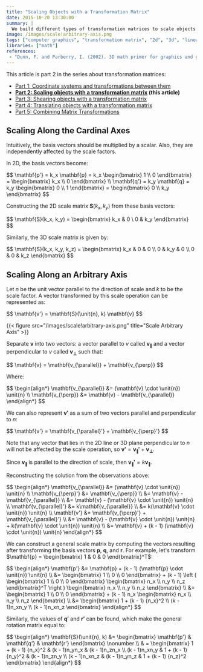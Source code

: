 ```yaml
---
title: "Scaling Objects with a Transformation Matrix"
date: 2015-10-20 13:30:00
summary: |
  We build different types of transformation matrices to scale objects along cardinal axes and arbitrary axes in 2D and 3D with matrix multiplication!
image: /images/scale!arbitrary-axis.png
tags: ["computer graphics", "transformation matrix", "2d", "3d", "linear algebra", "scaling"]
libraries: ["math"]
references:
 - "Dunn, F. and Parberry, I. (2002). 3D math primer for graphics and game development. Plano, Tex.: Wordware Pub."
---
```


This article is part 2 in the series about transformation matrices:

- [Part 1: Coordinate systems and transformations between them](../coordinate-systems/)
- **[Part 2: Scaling objects with a transformation matrix](../scale/) (this article)**
- [Part 3: Shearing objects with a transformation matrix](../shearing/)
- [Part 4: Translating objects with a transformation matrix](../translation/)
- [Part 5: Combining Matrix Transformations](../combining-transformations/)

## Scaling Along the Cardinal Axes

Intuitively, the basis vectors should be multiplied by a scalar. Also, they are independently affected by the scale factors.

In 2D, the basis vectors become:

<div>$$
\mathbf{p'} = k_x \mathbf{p} = k_x \begin{bmatrix} 1 \\ 0 \end{bmatrix} = \begin{bmatrix} k_x \\ 0 \end{bmatrix} \\
\mathbf{q'} = k_y \mathbf{q} = k_y \begin{bmatrix} 0 \\ 1 \end{bmatrix} = \begin{bmatrix} 0 \\ k_y \end{bmatrix}
$$</div>

Constructing the 2D scale matrix $\mathbf{S}(k_x, k_y)$ from these basis vectors:

<div>$$
\mathbf{S}(k_x, k_y) = \begin{bmatrix} k_x & 0 \ 0 & k_y \end{bmatrix}
$$</div>

Similarly, the 3D scale matrix is given by:

<div>$$
\mathbf{S}(k_x, k_y, k_z) = \begin{bmatrix}
k_x & 0 & 0 \\
0 & k_y & 0 \\
0 & 0 & k_z
\end{bmatrix}
$$</div>

## Scaling Along an Arbitrary Axis

Let $\unit{n}$ be the unit vector parallel to the direction of scale and $k$ to be the scale factor. A vector transformed by this scale operation can be represented as:

<div>$$
\mathbf{v'} = \mathbf{S}(\unit{n}, k) \mathbf{v}
$$</div>

{{< figure src="/images/scale!arbitrary-axis.png" title="Scale Arbitrary Axis" >}}

Separate $\mathbf{v}$ into two vectors: a vector parallel to $\unit{v}$ called $\mathbf{v_{\parallel}}$ and a vector perpendicular to $\unit{v}$ called $\mathbf{v_{\perp}}$ such that:

<div>$$
\mathbf{v} = \mathbf{v_{\parallel}} + \mathbf{v_{\perp}}
$$</div>

Where:

<div>$$
\begin{align*}
\mathbf{v_{\parallel}} &= (\mathbf{v} \cdot \unit{n}) \unit{n} \\
\mathbf{v_{\perp}} &= \mathbf{v} - \mathbf{v_{\parallel}}
\end{align*}
$$</div>

We can also represent $\mathbf{v'}$ as a sum of two vectors parallel and perpendicular to $\unit{n}$:

<div>$$
\mathbf{v'} = \mathbf{v_{\parallel}'} + \mathbf{v_{\perp}'}
$$</div>

Note that any vector that lies in the 2D line or 3D plane perpendicular to $\unit{n}$ will not be affected by the scale operation, so $\mathbf{v'} = \mathbf{v_{\parallel}'} + \mathbf{v_{\perp}}$.

Since $\mathbf{v_{\parallel}}$ is parallel to the direction of scale, then $\mathbf{v_{\parallel}'} = k\mathbf{v_{\parallel}}$.

Reconstructing the solution from the observations above:

<div>$$
\begin{align*}
\mathbf{v_{\parallel}} &= (\mathbf{v} \cdot \unit{n}) \unit{n} \\
\mathbf{v_{\perp}'} &= \mathbf{v_{\perp}} \\
&= \mathbf{v} - \mathbf{v_{\parallel}} \\
&= \mathbf{v} - (\mathbf{v} \cdot \unit{n}) \unit{n} \\
\mathbf{v_{\parallel}'} &= k\mathbf{v_{\parallel}} \\
&= k(\mathbf{v} \cdot \unit{n}) \unit{n}  \\
\mathbf{v'} &= \mathbf{v_{\perp}'} + \mathbf{v_{\parallel}'} \\
&= \mathbf{v} - (\mathbf{v} \cdot \unit{n}) \unit{n} + k(\mathbf{v} \cdot \unit{n}) \unit{n} \\
&= \mathbf{v} + (k - 1) (\mathbf{v} \cdot \unit{n}) \unit{n}
\end{align*}
$$</div>

We can construct a general scale matrix by computing the vectors resulting after transforming the basis vectors $\mathbf{p}$, $\mathbf{q}$, and $\mathbf{r}$. For example, let's transform $\mathbf{p} = \begin{bmatrix} 1 & 0 & 0 \end{bmatrix}^T$:

<div>$$
\begin{align*}
\mathbf{p'} &= \mathbf{p} + (k - 1) (\mathbf{p} \cdot \unit{n}) \unit{n} \\
&= \begin{bmatrix} 1 \\ 0 \\ 0 \end{bmatrix} + (k - 1) \left ( \begin{bmatrix} 1 \\ 0 \\ 0 \end{bmatrix} \begin{bmatrix} n_x \\ n_y \\ n_z \end{bmatrix}^T \right ) \begin{bmatrix} n_x \\ n_y \\ n_z \end{bmatrix} \\
&= \begin{bmatrix} 1 \\ 0 \\ 0 \end{bmatrix} + (k - 1) n_x \begin{bmatrix} n_x \\ n_y \\ n_z \end{bmatrix} \\
&= \begin{bmatrix}
1 + (k - 1) {n_x}^2 \\
(k - 1)n_xn_y \\
(k - 1)n_xn_z
\end{bmatrix}
\end{align*}
$$</div>

Similarly, the values of $\mathbf{q'}$ and $\mathbf{r'}$ can be found, which make the general rotation matrix equal to:

<div>$$
\begin{align*}
\mathbf{S}(\unit{n}, k) &= \begin{bmatrix} \mathbf{p'} & \mathbf{q'} & \mathbf{r'} \end{bmatrix} \nonumber \\
& = \begin{bmatrix}
1 + (k - 1) {n_x}^2 & (k - 1)n_yn_x & (k - 1)n_zn_x \\
(k - 1)n_xn_y & 1 + (k - 1) {n_y}^2 & (k - 1)n_zn_y \\
(k - 1)n_xn_z & (k - 1)n_yn_z & 1 + (k - 1) {n_z}^2
\end{bmatrix}
\end{align*}
$$</div>
